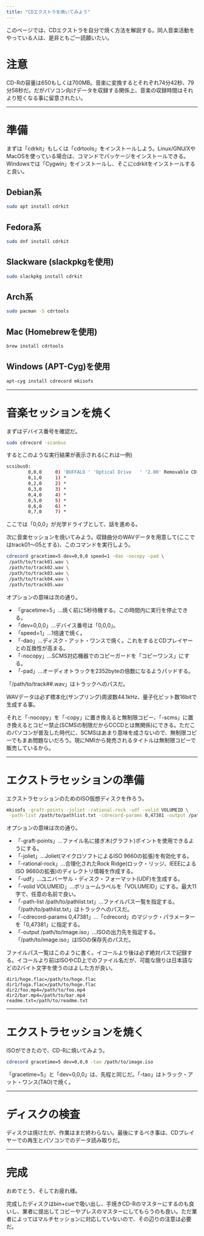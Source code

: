 ```yaml
---
title: "CDエクストラを焼いてみよう"
---
```


このページでは、CDエクストラを自分で焼く方法を解説する。同人音楽活動をやっている人は、是非ともご一読願いたい。

# 注意
CD-Rの容量は650もしくは700MB。音楽に変換するとそれぞれ74分42秒、79分58秒だ。だがパソコン向けデータを収録する関係上、音楽の収録時間はそれより短くなる事に留意されたい。

----

# 準備
まずは「cdrkit」もしくは「cdrtools」をインストールしよう。Linux/GNU/XやMacOSを使っている場合は、コマンドでパッケージをインストールできる。Windowsでは「Cygwin」をインストールし、そこにcdrkitをインストールすると良い。

## Debian系
```bash
sudo apt install cdrkit
```

## Fedora系
```bash
sudo dnf install cdrkit
```

## Slackware (slackpkgを使用)
```bash
sudo slackpkg install cdrkit
```

## Arch系
```bash
sudo pacman -S cdrtools
```

## Mac (Homebrewを使用)
```bash
brew install cdrtools
```

## Windows (APT-Cyg)を使用
```bash
apt-cyg install cdrecord mkisofs
```
----

# 音楽セッションを焼く
まずはデバイス番号を確認だ。
```bash
sudo cdrecord -scanbus
```

するとこのような実行結果が表示される(これは一例)
```bash
scsibus0:
        0,0,0     0) 'BUFFALO ' 'Optical Drive   ' '2.00' Removable CD-ROM
        0,1,0     1) *
        0,2,0     2) *
        0,3,0     3) *
        0,4,0     4) *
        0,5,0     5) *
        0,6,0     6) *
        0,7,0     7) *
```

ここでは「0,0,0」が光学ドライブとして、話を進める。

次に音楽セッションを焼いてみよう。収録曲分のWAVデータを用意して(ここではtrack01〜05とする)、このコマンドを実行しよう。

```bash
cdrecord gracetime=5 dev=0,0,0 speed=1 -dao -nocopy -pad \
 /path/to/track01.wav \
 /path/to/track02.wav \
 /path/to/track03.wav \
 /path/to/track04.wav \
 /path/to/track05.wav
```

オプションの意味は次の通り。

- 「gracetime=5」…焼く前に5秒待機する。この時間内に実行を停止できる。
- 「dev=0,0,0」…デバイス番号は「0,0,0」。
- 「speed=1」…1倍速で焼く。
- 「-dao」…ディスク・アット・ワンスで焼く。これをするとCDプレイヤーとの互換性が高まる。
- 「-nocopy」…SCMS対応機器でのコピーガードを「コピーワンス」にする。
- 「-pad」…オーディオトラックを2352byteの倍数になるようパッドする。

「/path/to/track##.wav」はトラックへのパスだ。

WAVデータは必ず標本化(サンプリング)周波数44.1kHz、量子化ビット数16bitで生成する事。

それと「-nocopy」を「-copy」に置き換えると無制限コピー、「-scms」に置き換えるとコピー禁止(SCMSの制限だからCCCDとは無関係)にできる。ただこのパソコンが普及した時代に、SCMSはあまり意味を成さないので、無制限コピーでもまあ問題ないだろう。現にNMIから発売されるタイトルは無制限コピーで販売しているから。

----

# エクストラセッションの準備

エクストラセッションのためのISO仮想ディスクを作ろう。

```bash
mkisofs -graft-points -joliet -rational-rock -udf -volid VOLUMEID \
 -path-list /path/to/pathlist.txt -cdrecord-params 0,47381 -output /path/to/image.iso
```

オプションの意味は次の通り。
- 「-graft-points」…ファイル名に接ぎ木(グラフト)ポイントを使用できるようにする。
- 「-joliet」…Joliet(マイクロソフトによるISO 9660の拡張)を有効化する。
- 「-rational-rock」…合理化されたRock Ridge(ロック・リッジ、IEEEによるISO 9660の拡張)のディレクトリ情報を作成する。
- 「-udf」…ユニバーサル・ディスク・フォーマット(UDF)を生成する。
- 「-volid VOLUMEID」…ボリュームラベルを「VOLUMEID」にする。最大11字で、任意の名前で良い。
- 「-path-list /path/to/pathlist.txt」…ファイルパス一覧を指定する。「/path/to/pathlist.txt」はトラックへのパスだ。
- 「-cdrecord-params 0,47381」…「cdrecord」のマジック・パラメーターを「0,47381」に指定する。
- 「-output /path/to/image.iso」…ISOの出力先を指定する。「/path/to/image.iso」はISOの保存先のパスだ。

ファイルパス一覧はこのように書く。イコールより後は必ず絶対パスで記録する。イコールより前はISOやCD上でのファイル名だが、可能な限りは日本語などの2バイト文字を使うのはよした方が良い。

```
dir1/hoge.flac=/path/to/hoge.flac
dir1/fuga.flac=/path/to/hoge.flac
dir2/foo.mp4=/path/to/foo.mp4
dir2/bar.mp4=/path/to/bar.mp4
readme.txt=/path/to/readme.txt
```

----

# エクストラセッションを焼く
ISOができたので、CD-Rに焼いてみよう。

```bash
cdrecord gracetime=5 dev=0,0,0 -tao /path/to/image.iso
```

「gracetime=5」と「dev=0,0,0」は、先程と同じだ。「-tao」はトラック・アット・ワンス(TAO)で焼く。

----

# ディスクの検査
ディスクは焼けたが、作業はまだ終わらない。最後にするべき事は、CDプレイヤーでの再生とパソコンでのデータ読み取りだ。

----

# 完成
おめでとう、そしてお疲れ様。

完成したディスクはbin+cueで吸い出し、手焼きCD-Rのマスターにするのも良いし、業者に提出してコピーやプレスのマスターにしてもらうのも良い。ただ業者によってはマルチセッションに対応していないので、その辺りの注意は必要だ。

